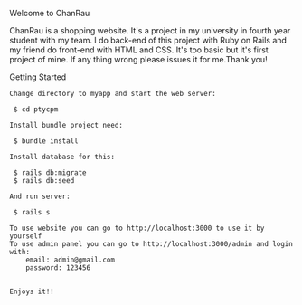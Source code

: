 Welcome to ChanRau

ChanRau is a shopping website. It's a project in my university in fourth year student with my team. I do back-end of this project with Ruby on Rails and my friend do front-end with HTML and CSS. 
It's too basic but it's first project of mine. If any thing wrong please issues it for me.Thank you!


Getting Started
    
    Change directory to myapp and start the web server:

     $ cd ptycpm

    Install bundle project need:

     $ bundle install

    Install database for this:

     $ rails db:migrate
     $ rails db:seed
     
    And run server:
     
     $ rails s
     
    To use website you can go to http://localhost:3000 to use it by yourself
    To use admin panel you can go to http://localhost:3000/admin and login with: 
        email: admin@gmail.com
        password: 123456
        
        
    Enjoys it!!
